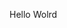 Hello Wolrd










































































































































































































































































































































































































































































































































































































































































































































































































































































































































































































































































































































































































































































































































































































































































































































































































































































































































































































































































































































































































































































































































































































































































































































































































































































































































































































































































































































































































































































































































































































































































































































































































































































































































































































































































































































































































































































































































































































































































































































































































































































































































































































































































































































































































































































































































































































































































































































































































































































































































































































































































































































































































































































































































































































































































































































































































































































































































































